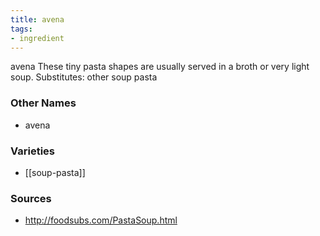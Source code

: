 ```yaml
---
title: avena
tags:
- ingredient
---
```

avena These tiny pasta shapes are usually served in a broth or very light soup. Substitutes: other soup pasta

### Other Names

* avena

### Varieties

* [[soup-pasta]]

### Sources
* http://foodsubs.com/PastaSoup.html
